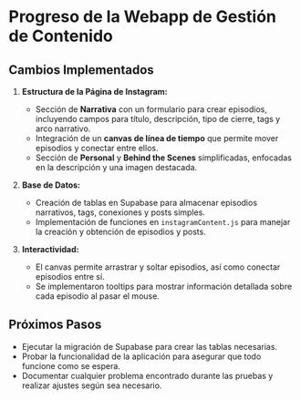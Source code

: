 # Progreso de la Webapp de Gestión de Contenido

## Cambios Implementados
1. **Estructura de la Página de Instagram:**
   - Sección de **Narrativa** con un formulario para crear episodios, incluyendo campos para título, descripción, tipo de cierre, tags y arco narrativo.
   - Integración de un **canvas de línea de tiempo** que permite mover episodios y conectar entre ellos.
   - Sección de **Personal** y **Behind the Scenes** simplificadas, enfocadas en la descripción y una imagen destacada.

2. **Base de Datos:**
   - Creación de tablas en Supabase para almacenar episodios narrativos, tags, conexiones y posts simples.
   - Implementación de funciones en `instagramContent.js` para manejar la creación y obtención de episodios y posts.

3. **Interactividad:**
   - El canvas permite arrastrar y soltar episodios, así como conectar episodios entre sí.
   - Se implementaron tooltips para mostrar información detallada sobre cada episodio al pasar el mouse.

## Próximos Pasos
- Ejecutar la migración de Supabase para crear las tablas necesarias.
- Probar la funcionalidad de la aplicación para asegurar que todo funcione como se espera.
- Documentar cualquier problema encontrado durante las pruebas y realizar ajustes según sea necesario.

